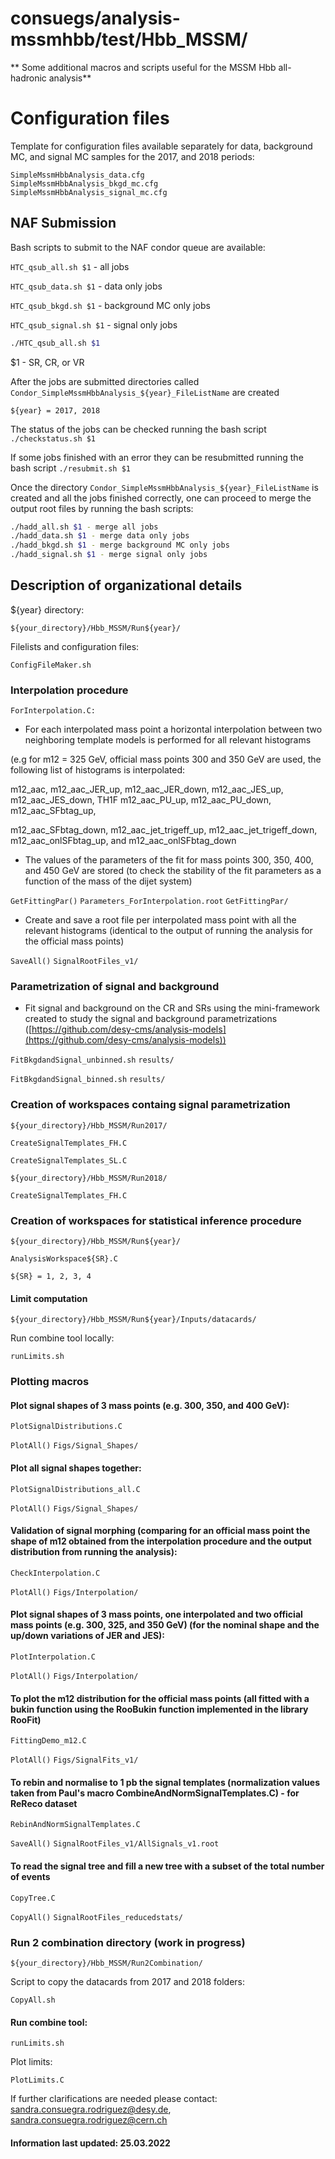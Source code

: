 # consuegs/analysis-mssmhbb/test/Hbb_MSSM/ 

** Some additional macros and scripts useful for the MSSM Hbb all-hadronic analysis**

# Configuration files
Template for configuration files available separately for data, background MC, and signal MC samples for the 2017, and 2018 periods:

    SimpleMssmHbbAnalysis_data.cfg
    SimpleMssmHbbAnalysis_bkgd_mc.cfg
    SimpleMssmHbbAnalysis_signal_mc.cfg


## NAF Submission

Bash scripts to submit to the NAF condor queue are available:

`HTC_qsub_all.sh $1` - all jobs

`HTC_qsub_data.sh $1` - data only jobs 

`HTC_qsub_bkgd.sh $1` - background MC only jobs 

`HTC_qsub_signal.sh $1` - signal only jobs 

```bash
./HTC_qsub_all.sh $1
```
$1 - SR, CR, or VR


After the jobs are submitted directories called `Condor_SimpleMssmHbbAnalysis_${year}_FileListName` are created

`${year} = 2017, 2018`

The status of the jobs can be checked running the bash script `./checkstatus.sh $1`

If some jobs finished with an error they can be resubmitted running the bash script `./resubmit.sh $1`

Once the directory `Condor_SimpleMssmHbbAnalysis_${year}_FileListName` is created and all the jobs finished correctly, one can proceed to merge the output root files by running the bash scripts:

```bash
./hadd_all.sh $1 - merge all jobs
./hadd_data.sh $1 - merge data only jobs 
./hadd_bkgd.sh $1 - merge background MC only jobs 
./hadd_signal.sh $1 - merge signal only jobs 

```

## Description of organizational details

${year} directory:

`${your_directory}/Hbb_MSSM/Run${year}/`

Filelists and configuration files:

`ConfigFileMaker.sh`


### Interpolation procedure

`ForInterpolation.C:`

* For each interpolated mass point a horizontal interpolation between two neighboring template models is performed for all relevant histograms

(e.g for m12 = 325 GeV, official mass points 300 and 350 GeV are used, the following list of histograms is interpolated: 
 
 m12_aac, m12_aac_JER_up, m12_aac_JER_down, m12_aac_JES_up, m12_aac_JES_down, TH1F	m12_aac_PU_up, m12_aac_PU_down, m12_aac_SFbtag_up, 
 
 m12_aac_SFbtag_down, m12_aac_jet_trigeff_up, m12_aac_jet_trigeff_down, m12_aac_onlSFbtag_up, and m12_aac_onlSFbtag_down
 
* The values of the parameters of the fit for mass points 300, 350, 400, and 450 GeV are stored (to check the stability of the fit parameters as a function of the mass of the dijet system) 

`GetFittingPar()` `Parameters_ForInterpolation.root`  `GetFittingPar/`

* Create and save a root file per interpolated mass point with all the relevant histograms (identical to the output of running the analysis for the official mass points)

`SaveAll()`  `SignalRootFiles_v1/`


### Parametrization of signal and background

* Fit signal and background on the CR and SRs using the mini-framework created to study the signal and background parametrizations ([https://github.com/desy-cms/analysis-models](https://github.com/desy-cms/analysis-models))

`FitBkgdandSignal_unbinned.sh`  `results/`

`FitBkgdandSignal_binned.sh`    `results/`


### Creation of workspaces containg signal parametrization

`${your_directory}/Hbb_MSSM/Run2017/`

`CreateSignalTemplates_FH.C`

`CreateSignalTemplates_SL.C`

`${your_directory}/Hbb_MSSM/Run2018/`

`CreateSignalTemplates_FH.C`


### Creation of workspaces for statistical inference procedure

`${your_directory}/Hbb_MSSM/Run${year}/`

`AnalysisWorkspace${SR}.C`

`${SR} = 1, 2, 3, 4`


#### Limit computation 
`${your_directory}/Hbb_MSSM/Run${year}/Inputs/datacards/`

Run combine tool locally:

`runLimits.sh`


### Plotting macros 

#### Plot signal shapes of 3 mass points (e.g. 300, 350, and 400 GeV):

`PlotSignalDistributions.C`

`PlotAll()` `Figs/Signal_Shapes/`


#### Plot all signal shapes together:

`PlotSignalDistributions_all.C` 

`PlotAll()` `Figs/Signal_Shapes/`


#### Validation of signal morphing (comparing for an official mass point the shape of m12 obtained from the interpolation procedure and the output distribution from running the analysis):
 
`CheckInterpolation.C`

`PlotAll()` `Figs/Interpolation/`


#### Plot signal shapes of 3 mass points, one interpolated and two official mass points (e.g. 300, 325, and 350 GeV) (for the nominal shape and the up/down variations of JER and JES):

`PlotInterpolation.C`

`PlotAll()` `Figs/Interpolation/`


#### To plot the m12 distribution for the official mass points (all fitted with a bukin function using the RooBukin function implemented in the library RooFit)
  
`FittingDemo_m12.C`
 
`PlotAll()` `Figs/SignalFits_v1/`


#### To rebin and normalise to 1 pb the signal templates (normalization values taken from Paul's macro CombineAndNormSignalTemplates.C) - for ReReco dataset
 
`RebinAndNormSignalTemplates.C`

`SaveAll()` `SignalRootFiles_v1/AllSignals_v1.root`


#### To read the signal tree and fill a new tree with a subset of the total number of events

`CopyTree.C`

`CopyAll()` `SignalRootFiles_reducedstats/`


### Run 2 combination directory (work in progress)

`${your_directory}/Hbb_MSSM/Run2Combination/`

Script to copy the datacards from 2017 and 2018 folders:

`CopyAll.sh`

#### Run combine tool:

`runLimits.sh`

Plot limits:

`PlotLimits.C`


If further clarifications are needed please contact: [sandra.consuegra.rodriguez@desy.de](sandra.consuegra.rodriguez@desy.de), [sandra.consuegra.rodriguez@cern.ch](sandra.consuegra.rodriguez@cern.ch)

#### Information last updated: 25.03.2022
